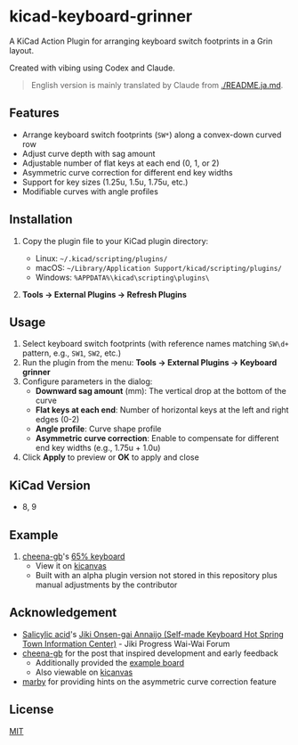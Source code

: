 # kicad-keyboard-grinner

A KiCad Action Plugin for arranging keyboard switch footprints in a Grin layout.

Created with vibing using Codex and Claude.

> English version is mainly translated by Claude from [./README.ja.md](./README.ja.md).

## Features

* Arrange keyboard switch footprints (`SW*`) along a convex-down curved row
* Adjust curve depth with sag amount
* Adjustable number of flat keys at each end (0, 1, or 2)
* Asymmetric curve correction for different end key widths
* Support for key sizes (1.25u, 1.5u, 1.75u, etc.)
* Modifiable curves with angle profiles

## Installation

1. Copy the plugin file to your KiCad plugin directory:
   * Linux: `~/.kicad/scripting/plugins/`
   * macOS: `~/Library/Application Support/kicad/scripting/plugins/`
   * Windows: `%APPDATA%\kicad\scripting\plugins\`

2. **Tools → External Plugins → Refresh Plugins**

## Usage

1. Select keyboard switch footprints (with reference names matching `SW\d+` pattern, e.g., `SW1`, `SW2`, etc.)
2. Run the plugin from the menu: **Tools → External Plugins → Keyboard grinner**
3. Configure parameters in the dialog:
   * **Downward sag amount** (mm): The vertical drop at the bottom of the curve
   * **Flat keys at each end**: Number of horizontal keys at the left and right edges (0-2)
   * **Angle profile**: Curve shape profile
   * **Asymmetric curve correction**: Enable to compensate for different end key widths (e.g., 1.75u + 1.0u)
4. Click **Apply** to preview or **OK** to apply and close

## KiCad Version

* 8, 9

## Example

1. [cheena-gb](https://github.com/cheena-gb)'s [65% keyboard](./example/griiiiiiiiii.kicad_pcb)
   * View it on [kicanvas](https://kicanvas.org/?github=https%3A%2F%2Fgithub.com%2Ff4ah6o%2Fkicad-keyboard-grinner%2Fblob%2Fmain%2Fexample%2Fgriiiiiiiiii.kicad_pcb)
   * Built with an alpha plugin version not stored in this repository plus manual adjustments by the contributor

## Acknowledgement

* [Salicylic acid](https://x.com/Salicylic_acid3)'s [Jiki Onsen-gai Annaijo (Self-made Keyboard Hot Spring Town Information Center)](https://discord.com/invite/xytwFtmvct) - Jiki Progress Wai-Wai Forum
* [cheena-gb](https://github.com/cheena-gb) for the post that inspired development and early feedback
  * Additionally provided the [example board](./example/griiiiiiiiii.kicad_pcb)
  * Also viewable on [kicanvas](https://kicanvas.org/?github=https%3A%2F%2Fgithub.com%2Ff4ah6o%2Fkicad-keyboard-grinner%2Fblob%2Fmain%2Fexample%2Fgriiiiiiiiii.kicad_pcb)
* [marby](https://github.com/marby3) for providing hints on the asymmetric curve correction feature

## License

[MIT](./LICENSE)
